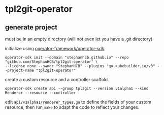 # tpl2git-operator

## generate project

must be in an empty directory (will not even let you have a .git directory)

initialize using [operator-framework/operator-sdk](https://github.com/operator-framework/operator-sdk)

```
operator-sdk init --domain "stephanhcb.github.io" --repo "github.com/StephanHCB/tpl2git-operator" \
--license none --owner "StephanHCB" --plugins "go.kubebuilder.io/v3" --project-name "tpl2git-operator"
```

create a custom resource and a controller scaffold

```
operator-sdk create api --group tpl2git --version v1alpha1 --kind Renderer --resource --controller
```

edit `api/v1alpha1/renderer_types.go` to define the fields of your custom resource, then run `make` to
adapt the code to reflect your changes.

